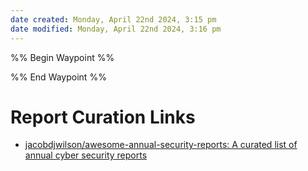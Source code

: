 ```yaml
---
date created: Monday, April 22nd 2024, 3:15 pm
date modified: Monday, April 22nd 2024, 3:16 pm
---
```


%% Begin Waypoint %%


%% End Waypoint %%
# Report Curation Links
- [jacobdjwilson/awesome-annual-security-reports: A curated list of annual cyber security reports](https://github.com/jacobdjwilson/awesome-annual-security-reports)